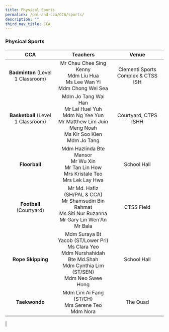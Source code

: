 ```yaml
---
title: Physical Sports
permalink: /pal-and-cca/CCA/sports/
description: ""
third_nav_title: CCA
---
```

### Physical Sports

| **CCA** | **Teachers** | **Venue** |
|:---:|:---:|:---:|
| **Badminton** (Level 1 Classroom) | Mr Chau Chee Sing Kenny <br> Mdm Liu Hua <br>Ms Lee Wan Yi <br>Mdm Chong Wei Sea | Clementi Sports Complex & CTSS ISH |
| **Basketball** (Level 1 Classroom) | Mdm Jo Tang Wai Han <br> Mr Lai Huei Yuh <br>Mdm Ng Yee Yun<br> Mr Matthew Lim Juin Meng Noah<br> Ms Kir Soo Kien <br>Mdm Jo Tang | Courtyard, CTPS ISHH |
| **Floorball** |Mdm Hazlinda Bte Mansor<br> Mr Wu Xin<br> Mr Tan Lin How <br>Mrs Kristale Teo<br>  Mrs Lek Lay Hwa  | School Hall |
| **Football** (Courtyard) | Mr Md. Hafiz (SH/PAL & CCA) <br>Mr Shamsudin Bin Rahmat <br>Ms Siti Nur Ruzanna<br> Mr Gary Lin Wen'An<br>  Mr Bala | CTSS Field |
| **Rope Skipping** |Mdm Suraya Bt Yacob (ST/Lower Pri) <br> Ms Clara Yeo  <br>Mdm Nurshahidah Bte Md.Shah  <br>Mdm Cynthia Lim (ST/SEN)<br>  Mdm Neo Swee Hong | School Hall |
| **Taekwondo** | Mdm Lim Ai Fang (ST/CH)<br> Mrs Serene Teo <br>Mdm Nora  | The Quad |
|
